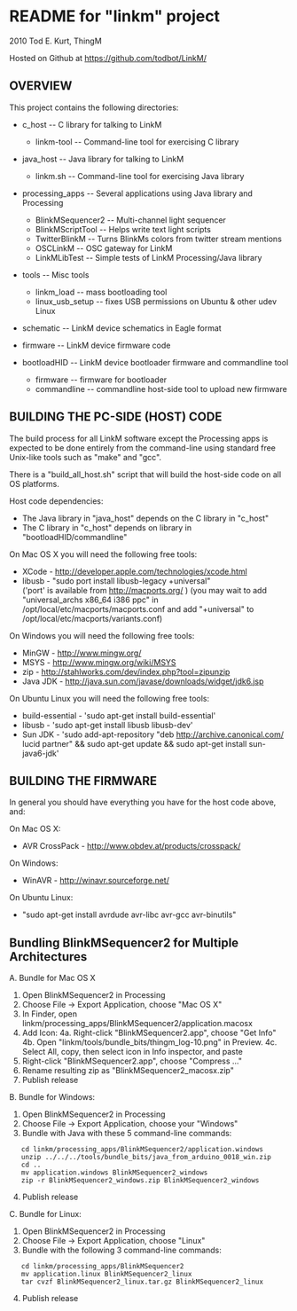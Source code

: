 
README for "linkm" project
==========================
2010 Tod E. Kurt, ThingM

Hosted on Github at https://github.com/todbot/LinkM/

OVERVIEW
--------
This project contains the following directories:

- c_host          -- C library for talking to LinkM
  - linkm-tool       -- Command-line tool for exercising C library

- java_host       -- Java library for talking to LinkM 
  - linkm.sh         -- Command-line tool for exercising Java library

- processing_apps -- Several applications using Java library and Processing
  - BlinkMSequencer2 -- Multi-channel light sequencer
  - BlinkMScriptTool -- Helps write text light scripts
  - TwitterBlinkM    -- Turns BlinkMs colors from twitter stream mentions
  - OSCLinkM         -- OSC gateway for LinkM
  - LinkMLibTest     -- Simple tests of LinkM Processing/Java library

- tools           -- Misc tools
  - linkm_load       -- mass bootloading tool
  - linux_usb_setup  -- fixes USB permissions on Ubuntu & other udev Linux 

- schematic       -- LinkM device schematics in Eagle format

- firmware        -- LinkM device firmware code

- bootloadHID     -- LinkM device bootloader firmware and commandline tool 
  - firmware         -- firmware for bootloader
  - commandline      -- commandline host-side tool to upload new firmware



BUILDING THE PC-SIDE (HOST) CODE
--------------------------------
The build process for all LinkM software except the Processing apps is 
expected to be done entirely from the command-line using standard free
Unix-like tools such as "make" and "gcc".

There is a "build_all_host.sh" script that will build the host-side code
on all OS platforms. 

Host code dependencies:
- The Java library in "java_host" depends on the C library in "c_host"
- The C library in "c_host" depends on library in "bootloadHID/commandline"

On Mac OS X you will need the following free tools:
- XCode - http://developer.apple.com/technologies/xcode.html
- libusb - "sudo port install libusb-legacy +universal"  
   ('port' is available from http://macports.org/ )
   (you may wait to add "universal_archs x86_64 i386 ppc" in 
    /opt/local/etc/macports/macports.conf and add "+universal" to 
    /opt/local/etc/macports/variants.conf) 

On Windows you will need the following free tools:
- MinGW - http://www.mingw.org/
- MSYS - http://www.mingw.org/wiki/MSYS
- zip - http://stahlworks.com/dev/index.php?tool=zipunzip
- Java JDK - http://java.sun.com/javase/downloads/widget/jdk6.jsp

On Ubuntu Linux you will need the following free tools:
- build-essential - 'sudo apt-get install build-essential'
- libusb - 'sudo apt-get install libusb libusb-dev'
- Sun JDK - 'sudo add-apt-repository "deb http://archive.canonical.com/ lucid partner" && sudo apt-get update && sudo apt-get install sun-java6-jdk'


BUILDING THE FIRMWARE
---------------------
In general you should have everything you have for the host code above, and:

On Mac OS X:
- AVR CrossPack - http://www.obdev.at/products/crosspack/
 
On Windows:
- WinAVR - http://winavr.sourceforge.net/

On Ubuntu Linux:
- "sudo apt-get install avrdude avr-libc avr-gcc avr-binutils"

 

Bundling BlinkMSequencer2 for Multiple Architectures
----------------------------------------------------

A. Bundle for Mac OS X
  1. Open BlinkMSequencer2 in Processing
  2. Choose File -> Export Application, choose "Mac OS X"
  3. In Finder, open linkm/processing_apps/BlinkMSequencer2/application.macosx 
  4. Add Icon:
  4a.  Right-click "BlinkMSequencer2.app", choose "Get Info"
  4b.  Open "linkm/tools/bundle_bits/thingm_log-10.png" in Preview.
  4c.  Select All, copy, then select icon in Info inspector, and paste
  5. Right-click "BlinkMSequencer2.app", choose "Compress ..."
  6. Rename resulting zip as "BlinkMSequencer2_macosx.zip"
  7. Publish release

B. Bundle for Windows:
  1. Open BlinkMSequencer2 in Processing
  2. Choose File -> Export Application, choose your "Windows"
  3. Bundle with Java with these 5 command-line commands:
  ```
     cd linkm/processing_apps/BlinkMSequencer2/application.windows
     unzip ../../../tools/bundle_bits/java_from_arduino_0018_win.zip    
     cd ..
     mv application.windows BlinkMSequencer2_windows
     zip -r BlinkMSequencer2_windows.zip BlinkMSequencer2_windows
  ```
  4. Publish release

C. Bundle for Linux:
  1. Open BlinkMSequencer2 in Processing
  2. Choose File -> Export Application, choose "Linux"
  3. Bundle with the following 3 command-line commands:
  ```
     cd linkm/processing_apps/BlinkMSequencer2
     mv application.linux BlinkMSequencer2_linux
     tar cvzf BlinkMSequencer2_linux.tar.gz BlinkMSequencer2_linux
  ```
  4. Publish release

